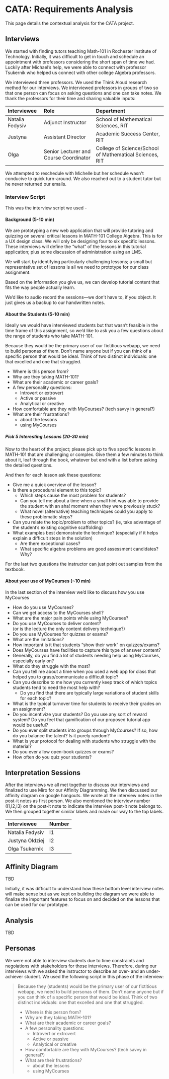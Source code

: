 # CATA: Requirements Analysis

This page details the contextual analysis for the CATA project.

## Interviews

We started with finding tutors teaching Math-101 in Rochester Institute of Technology. Initially, it was difficult to get in touch and schedule an appointment with professors considering the short span of time we had. Luckily after Michael’s help, we were able to connect with professor Tsukernik who helped us connect with other college Algebra professors.

We interviewed three professors. We used the Think Aloud research method for our interviews.
We interviewed professors in groups of two so that one person can focus on asking questions and one can take notes. We thank the professors for their time and sharing valuable inputs:

| Interviewee | Role | Department
:--- | :--- | :---
Natalia Fedysiv | Adjunct Instructor | School of Mathematical Sciences, RIT
Justyna | Assistant Director | Academic Success Center, RIT
Olga | Senior Lecturer and Course Coordinator | College of Science/School of Mathematical Sciences, RIT

We attempted to reschedule with Michelle but her schedule wasn't conducive to quick turn-around.
We also reached out to a student tutor but he never returned our emails.

### Interview Script

This was the interview script we used - 

#### Background (5-10 min)
We are prototyping a new web application that will provide tutoring and quizzing on several critical lessons in MATH-101 College Algebra.  This is for a UX design class.  We will only be designing four to six specific lessons.  These interviews will define the “what” of the lessons in this tutorial application; plus some discussion of administration using an LMS.

We will start by identifying particularly challenging lessons; a small but representative set of lessons is all we need to prototype for our class assignment.

Based on the information you give us, we can develop tutorial content that fits the way people actually learn.

We’d like to audio record the sessions—we don’t have to, if you object. It just gives us a backup to our handwritten notes.

#### About the Students (5-10 min)
Ideally we would have interviewed students but that wasn’t feasible in the time frame of this assignment, so we’d like to ask you a few questions about the range of students who take MATH-101.

Because they would be the primary user of our fictitious webapp, we need to build personas of them.  Don’t name anyone but if you can think of a specific person that would be ideal.  Think of two distinct individuals: one that excelled and one that struggled.

* Where is this person from?
* Why are they taking MATH-101?
* What are their academic or career goals?
* A few personality questions:
  * Introvert or extrovert
  * Active or passive
  * Analytical or creative
* How comfortable are they with MyCourses?  (tech savvy in general?)
* What are their frustrations?
  * about the lessons
  * using MyCourses

##### Pick 5 Interesting Lessons (20-30 min)
Now to the heart of the project; please pick up to five specific lessons in MATH-101 that are challenging or complex.  Give them a few minutes to think about it, leaf through the book, whatever but end with a list before asking the detailed questions.

And then for each lesson ask these questions:

* Give me a quick overview of the lesson?
* Is there a procedural element to this topic?
  * Which steps cause the most problem for students?
  * Can you tell me about a time when a small hint was able to provide the student with an aha! moment when they were previously stuck?
  * What novel (alternative) teaching techniques could you apply to these problematic steps?
* Can you relate the topic/problem to other topics?
(ie, take advantage of the student’s existing cognitive scaffolding)
* What examples best demonstrate the technique?
(especially if it helps explain a difficult steps in the solution)
  * Are there exceptional cases?
  * What specific algebra problems are good assessment candidates?  Why?
  
For the last two questions the instructor can just point out samples from the textbook.

#### About your use of MyCourses (~10 min)
In the last section of the interview we’d like to discuss how you use MyCourses

* How do you use MyCourses?
* Can we get access to the MyCourses shell?
* What are the major pain points while using MyCourses?
* Do you use MyCourses to deliver content?  
(or is the lecture the only content delivery technique?)
* Do you use MyCourses for quizzes or exams?  
* What are the limitations?
* How important is it that students “show their work” on quizzes/exams?
* Does MyCourses have facilities to capture this type of answer content?
* Generally, do you find a lot of students needing help using MyCourses, especially early on?
* What do they struggle with the most?
* Can you tell me about a time when you used a web app for class that helped you to grasp/communicate a difficult topic?
* Can you describe to me how you currently keep track of which topics students tend to need the most help with?
  * Do you find that there are typically large variations of student skills for each topic?
* What is the typical turnover time for students to receive their grades on an assignment?
* Do you incentivize your students?  Do you use any sort of reward system?  Do you feel that gamification of our proposed tutorial app would be useful?
* Do you ever split students into groups through MyCourses? If so, how do you balance the talent? Is it purely random?
* What is your protocol for dealing with students who struggle with the material?
* Do you ever allow open-book quizzes or exams?
* How often do you quiz your students?


## Interpretation Sessions
After the interviews we all met together to discuss our interviews and finalized to use Miro for our Affinity Diagramming. We then discussed our affinity diagram on google hangouts. We wrote all the interview notes in the post-it notes as first person. We also mentioned the interview number (I1,I2,I3) on the post-it note to indicate the interview post-it note belongs to. We then grouped together similar labels and made our way to the top labels.

| Interviewee | Number |
| :--- | --- |
Natalia Fedysiv | I1
Justyna Oldziej | I2
Olga Tsukernik | I3


## Affinity Diagram

TBD

Initially, it was difficult to understand how these bottom level interview notes will make sense but as we kept on building the diagram we were able to finalize the important features to focus on and decided on the lessons that can be used for our prototype. 

## Analysis

TBD

## Personas

We were not able to interview students due to time constraints and negoiations with stakeholders for those interviews.
Therefore, during our interviews with we asked the instructor to describe an over- and an under-achiever student.
We used the following script in this phase of the interview:

> Because they (students) would be the primary user of our fictitious webapp, we need to build personas of them.  Don’t name anyone but if you can think of a specific person that would be ideal.  Think of two distinct individuals: one that excelled and one that struggled.
> 
> * Where is this person from?
> * Why are they taking MATH-101?
> * What are their academic or career goals?
> * A few personality questions:
>   * Introvert or extrovert
>   * Active or passive
>   * Analytical or creative
> * How comfortable are they with MyCourses?  (tech savvy in general?)
> * What are their frustrations?
>   * about the lessons
>   * using MyCourses

